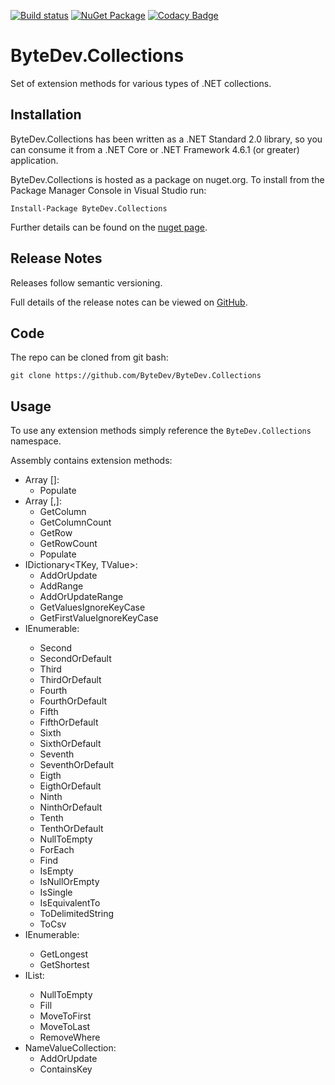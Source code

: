 [![Build status](https://ci.appveyor.com/api/projects/status/github/bytedev/ByteDev.Collections?branch=master&svg=true)](https://ci.appveyor.com/project/bytedev/ByteDev-Collections/branch/master)
[![NuGet Package](https://img.shields.io/nuget/v/ByteDev.Collections.svg)](https://www.nuget.org/packages/ByteDev.Collections)
[![Codacy Badge](https://api.codacy.com/project/badge/Grade/030a2d92bb2d4099962084f90dacfed0)](https://www.codacy.com/manual/ByteDev/ByteDev.Collections?utm_source=github.com&amp;utm_medium=referral&amp;utm_content=ByteDev/ByteDev.Collections&amp;utm_campaign=Badge_Grade)

# ByteDev.Collections

Set of extension methods for various types of .NET collections.

## Installation

ByteDev.Collections has been written as a .NET Standard 2.0 library, so you can consume it from a .NET Core or .NET Framework 4.6.1 (or greater) application.

ByteDev.Collections is hosted as a package on nuget.org.  To install from the Package Manager Console in Visual Studio run:

`Install-Package ByteDev.Collections`

Further details can be found on the [nuget page](https://www.nuget.org/packages/ByteDev.Collections/).

## Release Notes

Releases follow semantic versioning.

Full details of the release notes can be viewed on [GitHub](https://github.com/ByteDev/ByteDev.Collections/blob/master/RELEASE-NOTES.md).

## Code

The repo can be cloned from git bash:

`git clone https://github.com/ByteDev/ByteDev.Collections`

## Usage

To use any extension methods simply reference the `ByteDev.Collections` namespace.

Assembly contains extension methods:
- Array []:
  - Populate
- Array [,]:
  - GetColumn
  - GetColumnCount
  - GetRow
  - GetRowCount
  - Populate
- IDictionary<TKey, TValue>:
  - AddOrUpdate
  - AddRange
  - AddOrUpdateRange
  - GetValuesIgnoreKeyCase
  - GetFirstValueIgnoreKeyCase
- IEnumerable<T>:
  - Second
  - SecondOrDefault
  - Third
  - ThirdOrDefault
  - Fourth
  - FourthOrDefault
  - Fifth
  - FifthOrDefault
  - Sixth
  - SixthOrDefault
  - Seventh
  - SeventhOrDefault
  - Eigth
  - EigthOrDefault
  - Ninth
  - NinthOrDefault
  - Tenth
  - TenthOrDefault
  - NullToEmpty
  - ForEach
  - Find
  - IsEmpty
  - IsNullOrEmpty
  - IsSingle
  - IsEquivalentTo
  - ToDelimitedString
  - ToCsv
- IEnumerable<string>:
  - GetLongest
  - GetShortest 
- IList<T>: 
  - NullToEmpty
  - Fill
  - MoveToFirst
  - MoveToLast
  - RemoveWhere
- NameValueCollection: 
  - AddOrUpdate
  - ContainsKey


